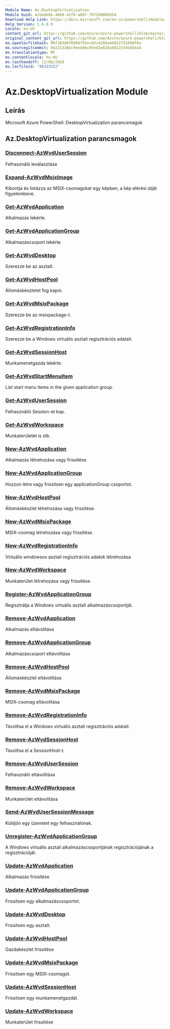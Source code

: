 ```yaml
---
Module Name: Az.DesktopVirtualization
Module Guid: 4cbade8e-48e0-42f8-a847-7872d0006d54
Download Help Link: https://docs.microsoft.com/en-us/powershell/module/az.desktopvirtualization
Help Version: 1.0.0.0
Locale: en-US
content_git_url: https://github.com/Azure/azure-powershell/blob/master/src/DesktopVirtualization/help/Az.DesktopVirtualization.md
original_content_git_url: https://github.com/Azure/azure-powershell/blob/master/src/DesktopVirtualization/help/Az.DesktopVirtualization.md
ms.openlocfilehash: 06f10388f0984f95ec03c428be46812751898f6e
ms.sourcegitcommit: 04221336bc9eed46c05ed1e828a6811534d4b4ab
ms.translationtype: MT
ms.contentlocale: hu-HU
ms.lasthandoff: 12/08/2020
ms.locfileid: "98333522"
---
```

# Az.DesktopVirtualization Module
## Leírás
Microsoft Azure PowerShell: DesktopVirtualization parancsmagok

## Az.DesktopVirtualization parancsmagok
### [Disconnect-AzWvdUserSession](Disconnect-AzWvdUserSession.md)
Felhasználó leválasztása

### [Expand-AzWvdMsixImage](Expand-AzWvdMsixImage.md)
Kibontja és listázza az MSIX-csomagokat egy képben, a kép elérési útját figyelembeve.

### [Get-AzWvdApplication](Get-AzWvdApplication.md)
Alkalmazás lekérte.

### [Get-AzWvdApplicationGroup](Get-AzWvdApplicationGroup.md)
Alkalmazáscsoport lekérte

### [Get-AzWvdDesktop](Get-AzWvdDesktop.md)
Szerezze be az asztalt.

### [Get-AzWvdHostPool](Get-AzWvdHostPool.md)
Állomáskészletet fog kapni.

### [Get-AzWvdMsixPackage](Get-AzWvdMsixPackage.md)
Szerezze be az msixpackage-t.

### [Get-AzWvdRegistrationInfo](Get-AzWvdRegistrationInfo.md)
Szerezze be a Windows virtuális asztali regisztrációs adatait.

### [Get-AzWvdSessionHost](Get-AzWvdSessionHost.md)
Munkamenetgazda lekérte.

### [Get-AzWvdStartMenuItem](Get-AzWvdStartMenuItem.md)
List start menu items in the given application group.

### [Get-AzWvdUserSession](Get-AzWvdUserSession.md)
Felhasználói Session-et kap.

### [Get-AzWvdWorkspace](Get-AzWvdWorkspace.md)
Munkaterületet is stb.

### [New-AzWvdApplication](New-AzWvdApplication.md)
Alkalmazás létrehozása vagy frissítése.

### [New-AzWvdApplicationGroup](New-AzWvdApplicationGroup.md)
Hozzon létre vagy frissítsen egy applicationGroup csoportot.

### [New-AzWvdHostPool](New-AzWvdHostPool.md)
Állomáskészlet létrehozása vagy frissítése.

### [New-AzWvdMsixPackage](New-AzWvdMsixPackage.md)
MSIX-csomag létrehozása vagy frissítése.

### [New-AzWvdRegistrationInfo](New-AzWvdRegistrationInfo.md)
Virtuális windowsos asztali regisztrációs adatok létrehozása

### [New-AzWvdWorkspace](New-AzWvdWorkspace.md)
Munkaterület létrehozása vagy frissítése.

### [Register-AzWvdApplicationGroup](Register-AzWvdApplicationGroup.md)
Regisztrálja a Windows virtuális asztali alkalmazáscsoportját.

### [Remove-AzWvdApplication](Remove-AzWvdApplication.md)
Alkalmazás eltávolítása

### [Remove-AzWvdApplicationGroup](Remove-AzWvdApplicationGroup.md)
Alkalmazáscsoport eltávolítása

### [Remove-AzWvdHostPool](Remove-AzWvdHostPool.md)
Állomáskészlet eltávolítása

### [Remove-AzWvdMsixPackage](Remove-AzWvdMsixPackage.md)
MSIX-csomag eltávolítása

### [Remove-AzWvdRegistrationInfo](Remove-AzWvdRegistrationInfo.md)
Távolítsa el a Windows virtuális asztali regisztrációs adatait.

### [Remove-AzWvdSessionHost](Remove-AzWvdSessionHost.md)
Távolítsa el a SessionHost-t.

### [Remove-AzWvdUserSession](Remove-AzWvdUserSession.md)
Felhasználó eltávolítása

### [Remove-AzWvdWorkspace](Remove-AzWvdWorkspace.md)
Munkaterület eltávolítása

### [Send-AzWvdUserSessionMessage](Send-AzWvdUserSessionMessage.md)
Küldjön egy üzenetet egy felhasználónak.

### [Unregister-AzWvdApplicationGroup](Unregister-AzWvdApplicationGroup.md)
A Windows virtuális asztali alkalmazáscsoportjának regisztrációjának a regisztrációját.

### [Update-AzWvdApplication](Update-AzWvdApplication.md)
Alkalmazás frissítése

### [Update-AzWvdApplicationGroup](Update-AzWvdApplicationGroup.md)
Frissítsen egy alkalmazáscsoportot.

### [Update-AzWvdDesktop](Update-AzWvdDesktop.md)
Frissítsen egy asztalt.

### [Update-AzWvdHostPool](Update-AzWvdHostPool.md)
Gazdakészlet frissítése

### [Update-AzWvdMsixPackage](Update-AzWvdMsixPackage.md)
Frissítsen egy MSIX-csomagot.

### [Update-AzWvdSessionHost](Update-AzWvdSessionHost.md)
Frissítsen egy munkamenetgazdát.

### [Update-AzWvdWorkspace](Update-AzWvdWorkspace.md)
Munkaterület frissítése

